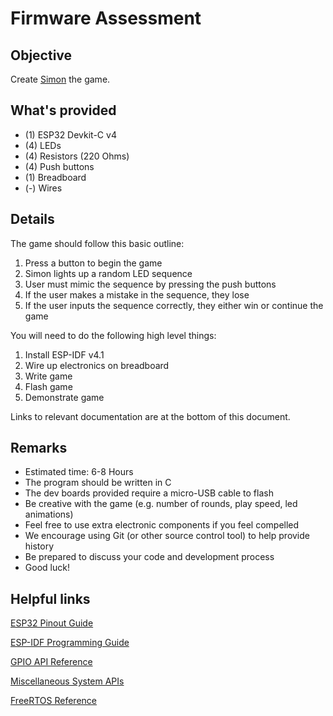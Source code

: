 # Firmware Assessment

## Objective

Create [Simon](https://en.wikipedia.org/wiki/Simon_(game)) the game.

## What's provided

- (1) ESP32 Devkit-C v4
- (4) LEDs
- (4) Resistors (220 Ohms)
- (4) Push buttons
- (1) Breadboard
- (-) Wires

## Details

The game should follow this basic outline:

1) Press a button to begin the game
2) Simon lights up a random LED sequence
3) User must mimic the sequence by pressing the push buttons
4) If the user makes a mistake in the sequence, they lose
5) If the user inputs the sequence correctly, they either win or continue the game

You will need to do the following high level things:

1) Install ESP-IDF v4.1
2) Wire up electronics on breadboard
3) Write game
4) Flash game
5) Demonstrate game

Links to relevant documentation are at the bottom of this document.

## Remarks

- Estimated time: 6-8 Hours
- The program should be written in C
- The dev boards provided require a micro-USB cable to flash
- Be creative with the game (e.g. number of rounds, play speed, led animations)
- Feel free to use extra electronic components if you feel compelled
- We encourage using Git (or other source control tool) to help provide history
- Be prepared to discuss your code and development process
- Good luck!

## Helpful links

[ESP32 Pinout Guide](https://randomnerdtutorials.com/esp32-pinout-reference-gpios/)

[ESP-IDF Programming Guide](https://docs.espressif.com/projects/esp-idf/en/release-v4.1/index.html)

[GPIO API Reference](https://docs.espressif.com/projects/esp-idf/en/release-v4.1/api-reference/peripherals/gpio.html)

[Miscellaneous System APIs](https://docs.espressif.com/projects/esp-idf/en/release-v4.1/api-reference/system/system.html)

[FreeRTOS Reference](https://docs.espressif.com/projects/esp-idf/en/release-v4.1/api-reference/system/freertos.html)

